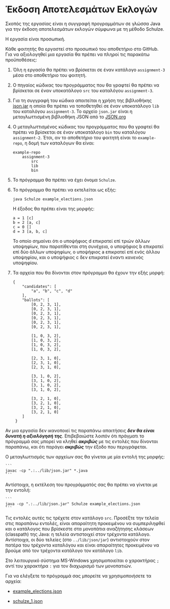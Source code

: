Έκδοση Αποτελεσμάτων Εκλογών
============================

Σκοπός της εργασίας είναι η συγγραφή προγραμμάτων σε γλώσσα Java για
την έκδοση αποτελεσμάτων εκλογών σύμφωνα με τη μέθοδο Schulze.

Η εργασία είναι προσωπική.

Κάθε φοιτητής θα εργαστεί στο προσωπικό του αποθετήριο στο GitHub. Για
να αξιολογηθεί μια εργασία θα πρέπει να πληροί τις παρακάτω
προϋποθέσεις:

1. Όλη η εργασία θα πρέπει να βρίσκεται σε έναν κατάλογο
  ``assignment-3`` μέσα στο αποθετήριο του φοιτητή.

2. Ο πηγαίος κώδικας του προγράμματος που θα γραφτεί θα πρέπει να βρίσκεται
  σε έναν υποκατάλογο ``src`` του καταλόγου ``assignment-3``.

3. Για τη συγγραφή του κώδικα απαιτείται η χρήση της βιβλιοθήκης
   [json.jar](https://github.com/dmst-algorithms-course/assigmnent-3/blob/master/json.jar)
   η οποία θα πρέπει να τοποθετηθεί σε έναν υποκατάλογο ``lib``
   του καταλόγου ``assignment-3``.
   Το αρχείο ``json.jar`` είναι η μεταγλωττισμένη βιβλιοθήκη JSON από το
   [JSON.org](http://www.json.org/java/)

4. Ο μεταγλωττισμένος κώδικας του προγράμματος που θα γραφτεί θα
  πρέπει να βρίσκεται σε έναν υποκατάλογο ``bin`` του καταλόγου
  ``assignment-2``. Έτσι, αν το αποθετήριο του φοιτητή είναι το
  ``example-repo``, η δομή των καταλόγων θα είναι:
    ```
    example-repo
        assignment-3
            src
            lib
            bin
    ```
5. Το πρόγραμμα θα πρέπει να έχει όνομα ``Schulze``.

6. Το πρόγραμμα θα πρέπει να εκτελείται ως εξής:
    ``` 
    java Schulze example_elections.json
    ```
    Η έξοδος θα πρέπει είναι της μορφής:
    ```
    a = 1 [c]
    b = 2 [a, c]
    c = 0 []
    d = 3 [a, b, c]    
    ```
    Το οποίο σημαίνει ότι ο υποψήφιος d επικρατεί επί τριών άλλων υποψηφίων,
    που παρατίθενται στη συνέχεια, ο υποψήφιος b επικρατεί επί δύο
    άλλων υποψηφίων, ο υποψήφιος a επικρατεί
    επί ενός άλλου υποψηφίου, και ο υποψήφιος c δεν επικρατεί έναντι κανενός
    υποψηφίου.
    
6. Τα αρχεία που θα δίνονται στον πρόγραμμα θα έχουν την εξής μορφή:
   ```
   {
       "candidates": [
           "a", "b", "c", "d"
       ],
       "ballots": [
           [0, 2, 3, 1],
           [0, 2, 3, 1],
           [0, 2, 3, 1],
           [0, 2, 3, 1],
           [0, 2, 3, 1],
           [0, 2, 3, 1],

           [1, 0, 3, 2],
           [1, 0, 3, 2],
           [1, 0, 3, 2],
           [1, 0, 3, 2],
        
           [2, 3, 1, 0],
           [2, 3, 1, 0], 
           [2, 3, 1, 0],

           [3, 1, 0, 2],
           [3, 1, 0, 2], 
           [3, 1, 0, 2],
           [3, 1, 0, 2],        

           [3, 2, 1, 0],
           [3, 2, 1, 0],        
           [3, 2, 1, 0],
           [3, 2, 1, 0]
       ]
    }
   
Αν μια εργασία δεν ικανοποιεί τις παραπάνω απαιτήσεις ***δεν θα είναι
δυνατή η αξιολόγησή της***. Επιβεβαιώστε λοιπόν ότι πράγματι το
πρόγραμμά σας μπορεί να κληθεί ***ακριβώς*** με τις εντολές που δίνονται
παραπάνω, και ότι παράγει ***ακριβώς*** την έξοδο που περιγράφεται.

Ο μεταγλωττισμός των αρχείων σας θα γίνεται με μία εντολή της μορφής:

    ```
    javac -cp ".:../lib/json.jar" *.java
    ```

Αντίστοιχα, η εκτέλεση του προγράμματός σας θα πρέπει να γίνεται με την εντολή:

    ```
    java -cp ".:../lib/json.jar" Schulze example_elections.json
    ```

Τις εντολές αυτές τις τρέχετε στον κατάλογο ```src```.
Προσέξτε την τελεία στις παραπάνω εντολές, είναι απαραίτητη προκειμένου να 
συμπεριληφθεί και ο κατάλογος που βρίσκεστε στα μονοπάτια αναζήτησης
κλάσεων (classpath) της Java: η τελεία αντιστοιχεί στον τρέχοντα κατάλογο.
Αντίστοιχα, οι δύο τελείες (στο ```../lib/json/jar```) αντιστοιχούν στον
πατέρα του τρέχοντα καταλόγου και είναι απαραίτητες προκειμένου
να βρούμε από τον τρέχοντα κατάλογο τον κατάλογο ```lib```.

Στο λειτουργικό σύστημα MS-Windows
χρησιμοποιείται ο χαρακτήρας ```;``` αντί του χαρακτήρα ```:``` για
τον διαχωρισμό των μονοπατιών.

Για να ελέγξετε το πρόγραμμά σας μπορείτε να χρησιμοποιήσετε τα αρχεία:

* [example_elections.json](https://github.com/dmst-algorithms-course/assigmnent-3/blob/master/example_elections.json)

* [schulze_1.json](https://github.com/dmst-algorithms-course/assigmnent-3/blob/master/schulze_1.json)

